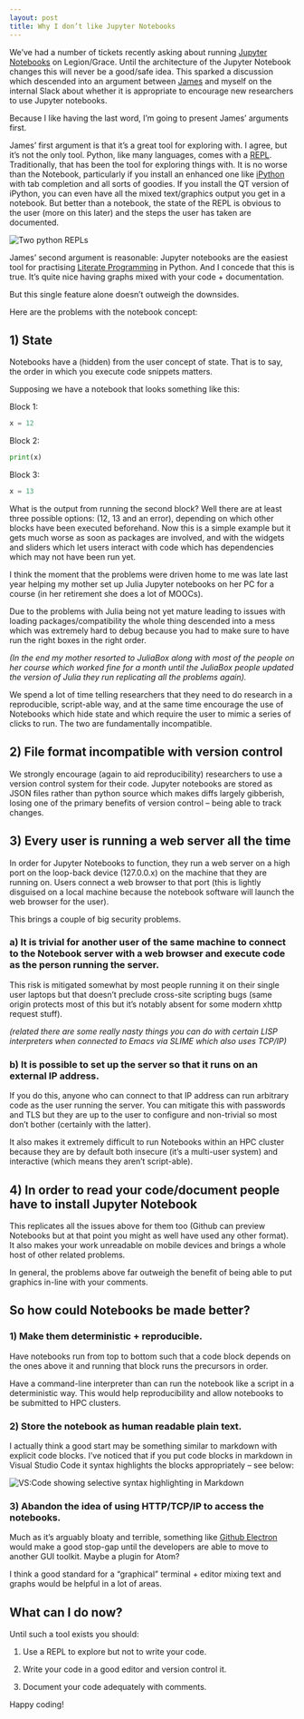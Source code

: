 ```yaml
---
layout: post
title: Why I don’t like Jupyter Notebooks
---
```


We’ve had a number of tickets recently asking about running [Jupyter Notebooks](https://jupyter.org/) on  Legion/Grace. Until the architecture of the Jupyter Notebook changes this will never be a good/safe idea.  This sparked a discussion which descended into an argument between [James](https://twitter.com/jamespjh) and myself on the internal Slack about whether it is appropriate to encourage new researchers to use Jupyter notebooks.

Because I like having the last word, I’m going to present James’ arguments first.  

James’ first argument is that it’s a great tool for exploring with.  I agree, but it’s not the only tool. Python, like many languages, comes with a [REPL](https://en.wikipedia.org/wiki/Read%E2%80%93eval%E2%80%93print_loop).  Traditionally, that has been the tool for exploring things with.  It is no worse than the Notebook, particularly if you install an enhanced one like [iPython](https://ipython.org/install.html) with tab completion and all sorts of goodies.  If you install the QT version of iPython, you can even have all the mixed text/graphics output you get in a notebook.  But better than a notebook, the state of the REPL is obvious to the user (more on this later) and the steps the user has taken are documented.

![Two python REPLs](/images/repl.png)

James’ second argument is reasonable: Jupyter notebooks are the easiest tool for practising [Literate Programming](https://en.wikipedia.org/wiki/Literate_programming) in Python.  And I concede that this is true.  It’s quite nice having graphs mixed with your code + documentation.  

But this single feature alone doesn’t outweigh the downsides.

Here are the problems with the notebook concept:

## 1) State

Notebooks have a (hidden) from the user concept of state.  That is to say, the order in which you execute code snippets matters.

Supposing we have a notebook that looks something like this:

Block 1:
```python
x = 12
```

Block 2:
```python
print(x)
```

Block 3:
```python
x = 13
```

What is the output from running the second block?  Well there are at least three possible options: (12, 13 and an error), depending on which other blocks have been executed beforehand.  Now this is a simple example but it gets much worse as soon as packages are involved, and with the widgets and sliders which let users interact with code which has dependencies which may not have been run yet.

I think the moment that the problems were driven home to me was late last year helping my mother set up Julia Jupyter notebooks on her PC for a course (in her retirement she does a lot of MOOCs).

Due to the problems with Julia being not yet mature leading to issues with loading packages/compatibility the whole thing descended into a mess which was extremely hard to debug because you had to make sure to have run the right boxes in the right order.

*(In the end my mother resorted to JuliaBox along with most of the people on her course which worked fine for a month until the JuliaBox people updated the version of Julia they run replicating all the problems again).*

We spend a lot of time telling researchers that they need to do research in a reproducible, script-able way, and at the same time encourage the use of Notebooks which hide state and which require the user to mimic a series of clicks to run.  The two are fundamentally incompatible.

## 2) File format incompatible with version control

We strongly encourage (again to aid reproducibility) researchers to use a version control system for their code.  Jupyter notebooks are stored as JSON files rather than python source which makes diffs largely gibberish, losing one of the primary benefits of version control – being able to track changes.

## 3) Every user is running a web server all the time

In order for Jupyter Notebooks to function, they run a web server on a high port on the loop-back device (127.0.0.x) on the machine that they are running on.  Users connect a web browser to that port (this is lightly disguised on a local machine because the notebook software will launch the web browser for the user).

This brings a couple of big security problems.

### a) It is trivial for another user of the same machine to connect to the Notebook server with a web browser and execute code as the person running the server.  

This risk is mitigated somewhat by most people running it on their single user laptops but that doesn’t preclude cross-site scripting bugs (same origin protects most of this but it’s notably absent for some modern xhttp request stuff).

*(related there are some really nasty things you can do with certain LISP interpreters when connected to Emacs via SLIME which also uses  TCP/IP)*

### b) It is possible to set up the server so that it runs on an external IP address.  

If you do this, anyone who can connect to that IP address can run arbitrary code as the user running the server.  You can mitigate this with passwords and TLS but they are up to the user to configure and non-trivial so most don’t bother (certainly with the latter).

It also makes it extremely difficult to run Notebooks within an HPC cluster because they are by default both insecure (it’s a multi-user system) and interactive (which means they aren’t script-able).

## 4) In order to read your code/document people have to install Jupyter Notebook

This replicates all the issues above for them too (Github can preview Notebooks but at that point you might as well have used any other format).  It also makes your work unreadable on mobile devices and brings a whole host of other related problems.

In general, the problems above far outweigh the benefit of being able to put graphics in-line with your comments.

## So how could Notebooks be made better?

### 1) Make them deterministic + reproducible.

Have notebooks run from top to bottom such that a code block depends on the ones above it and running that block runs the precursors in order.

Have a command-line interpreter than can run the notebook like a script in a deterministic way.  This would help reproducibility and allow notebooks to be submitted to HPC clusters.

### 2) Store the notebook as human readable plain text.

I actually think a good start may be something similar to markdown with explicit code blocks.  I’ve noticed that if you put code blocks in markdown in Visual Studio Code it syntax highlights the blocks appropriately – see below:

![VS:Code showing selective syntax highlighting in Markdown](/images/vscode.png)

### 3) Abandon the idea of using HTTP/TCP/IP to access the notebooks.

Much as it’s arguably bloaty and terrible, something like [Github Electron](https://github.com/electron/electron) would make a good stop-gap until the developers are able to move to another GUI toolkit.  Maybe a plugin for Atom?

I think a good standard for a “graphical” terminal + editor mixing text and graphs would be helpful in a lot of areas.

## What can I do now?

Until such a tool exists you should:

1) Use a REPL to explore but not to write your code.

2) Write your code in a good editor and version control it.

3) Document your code adequately with comments.

Happy coding!
